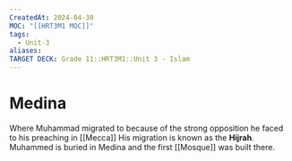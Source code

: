 ```yaml
---
CreatedAt: 2024-04-30
MOC: "[[HRT3M1 MOC]]"
tags:
  - Unit-3
aliases: 
TARGET DECK: Grade 11::HRT3M1::Unit 3 - Islam
---
```


# Medina
Where Muhammad migrated to because of the strong opposition he faced to his preaching in [[Mecca]]
His migration is known as the **Hijrah**.
Muhammed is buried in Medina and the first [[Mosque]] was built there.
<!--ID: 1718379549973-->

